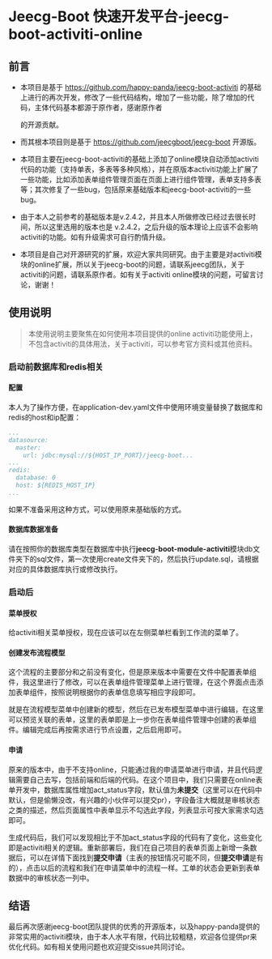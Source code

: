 
Jeecg-Boot 快速开发平台-jeecg-boot-activiti-online
===============
## 前言

- 本项目是基于 https://github.com/happy-panda/jeecg-boot-activiti 的基础上进行的再次开发，修改了一些代码结构，增加了一些功能，除了增加的代码，主体代码基本都源于原作者，感谢原作者

  [**happy-panda**]: https://github.com/happy-panda	"happy-panda"

  的开源贡献。

- 而其根本项目则是基于 https://github.com/jeecgboot/jeecg-boot 开源版。

- 本项目主要在jeecg-boot-activiti的基础上添加了online模块自动添加activiti代码的功能（支持单表，多表等多种风格），并在原版本activiti功能上扩展了一些功能，比如添加表单组件管理页面在页面上进行组件管理，表单支持多表等；其次修复了一些bug，包括原来基础版本和jeecg-boot-activiti的一些bug。

- 由于本人之前参考的基础版本是v.2.4.2，并且本人所做修改已经过去很长时间，所以这里选用的版本也是 v.2.4.2，之后升级的版本理论上应该不会影响activiti的功能。如有升级需求可自行酌情升级。
-  本项目是自己对开源研究的扩展，欢迎大家共同研究。由于主要是对activiti模块的online扩展，所以关于jeecg-boot的问题，请联系jeecg团队，关于activiti的问题，请联系原作者。如有关于activiti online模块的问题，可留言讨论，谢谢！

## 使用说明

> 本使用说明主要聚焦在如何使用本项目提供的online activiti功能使用上，不包含activiti的具体用法，关于activiti，可以参考官方资料或其他资料。

### 启动前数据库和redis相关

#### 配置

本人为了操作方便，在application-dev.yaml文件中使用环境变量替换了数据库和redis的host和ip配置：

```yaml
...
datasource:
  master:
    url: jdbc:mysql://${HOST_IP_PORT}/jeecg-boot...
...
redis:
  database: 0
  host: ${REDIS_HOST_IP}
...
```

如果不准备采用这种方式，可以使用原来基础版的方式。

#### 数据库数据准备

请在按照你的数据库类型在数据库中执行**jeecg-boot-module-activiti**模块db文件夹下的sql文件，第一次使用create文件夹下的，然后执行update.sql，请根据对应的具体数据库执行或修改执行。

### 启动后

#### 菜单授权

给activiti相关菜单授权，现在应该可以在左侧菜单栏看到工作流的菜单了。

#### 创建发布流程模型

这个流程的主要部分和之前没有变化，但是原来版本中需要在文件中配置表单组件，我这里进行了修改，可以在表单组件管理菜单上进行管理，在这个界面点击添加表单组件，按照说明根据你的表单信息填写相应字段即可。

就是在流程模型菜单中创建新的模型，然后在已发布模型菜单中进行编辑，在这里可以预览关联的表单，这里的表单即是上一步你在表单组件管理中创建的表单组件。编辑完成后再按需求进行节点设置，之后启用即可。

#### 申请

原来的版本中，由于不支持online，只能通过我的申请菜单进行申请，并且代码逻辑需要自己去写，包括前端和后端的代码。在这个项目中，我们只需要在online表单开发中，数据库属性增加act_status字段，默认值为**未提交**（这里可以在代码中默认，但是偷懒没改，有兴趣的小伙伴可以提交pr），字段备注大概就是审核状态之类的描述，然后页面属性中表单显示不勾选此字段，列表显示可按大家需求勾选即可。

生成代码后，我们可以发现相比于不加act_status字段的代码有了变化，这些变化即是activiti相关的逻辑。重新部署后，我们在自己项目的表单页面上新增一条数据后，可以在详情下面找到**提交申请**（主表的按钮情况可能不同，但**提交申请**是有的），点击以后的流程和我们在申请菜单中的流程一样。工单的状态会更新到表单数据中的审核状态一列中。

## 结语

最后再次感谢jeecg-boot团队提供的优秀的开源版本，以及happy-panda提供的非常实用的activiti模块，由于本人水平有限，代码比较粗糙，欢迎各位提供pr来优化代码。如有相关使用问题也欢迎提交issue共同讨论。